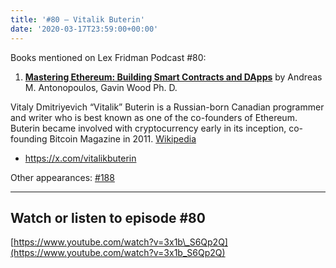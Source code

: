 ```yaml
---
title: '#80 – Vitalik Buterin'
date: '2020-03-17T23:59:00+00:00'
---
```


Books mentioned on Lex Fridman Podcast #80:

1. <b><a href="https://amzn.to/3TVrjKP" target="_blank" rel="sponsored noopener noreferrer">Mastering Ethereum: Building Smart Contracts and DApps</a></b> by Andreas M. Antonopoulos, Gavin Wood Ph. D.

<!--more-->

Vitaly Dmitriyevich “Vitalik” Buterin is a Russian-born Canadian programmer and writer who is best known as one of the co-founders of Ethereum. Buterin became involved with cryptocurrency early in its inception, co-founding Bitcoin Magazine in 2011. <a href="https://en.wikipedia.org/wiki/Vitalik_Buterin" target="_blank">Wikipedia</a>

- <a href="https://x.com/vitalikbuterin" target="_blank">https://x.com/vitalikbuterin</a>

Other appearances: [\#188](/188-vitalik-buterin/)

- - - - - -

## Watch or listen to episode #80

[https://www.youtube.com/watch?v=3x1b\_S6Qp2Q](https://www.youtube.com/watch?v=3x1b_S6Qp2Q)